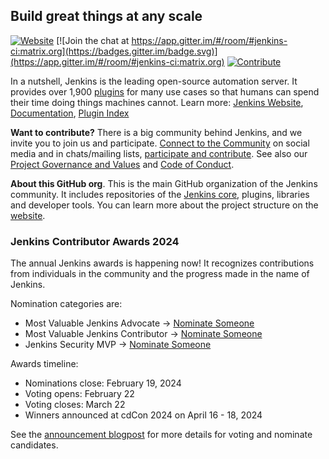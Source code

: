 ## Build great things at any scale

[![Website](https://img.shields.io/static/v1?label=Website&message=jenkins.io&color=blue)](https://jenkins.io/)
[![Join the chat at https://app.gitter.im/#/room/#jenkins-ci:matrix.org](https://badges.gitter.im/badge.svg)](https://app.gitter.im/#/room/#jenkins-ci:matrix.org)
[![Contribute](https://img.shields.io/static/v1?label=Contribute&message=jenkins.io/participate&color=orange)](https://www.jenkins.io/participate/)

In a nutshell, Jenkins is the leading open-source automation server.
It provides over 1,900 [plugins](https://plugins.jenkins.io/) for many use cases so that humans can spend their time doing things machines cannot.
Learn more: [Jenkins Website](https://www.jenkins.io/), [Documentation](https://www.jenkins.io/doc/), [Plugin Index](https://plugins.jenkins.io/)

**Want to contribute?** There is a big community behind Jenkins, and we invite you to join us and participate.
[Connect to the Community](https://www.jenkins.io/participate/connect/) on social media and in chats/mailing lists,
[participate and contribute](https://www.jenkins.io/participate/).
See also our [Project Governance and Values](https://www.jenkins.io/project/governance/) and [Code of Conduct](https://www.jenkins.io/project/conduct/).

**About this GitHub org**.
This is the main GitHub organization of the Jenkins community.
It includes repositories of the [Jenkins core](https://github.com/jenkinsci/jenkins), plugins, libraries and developer tools.
You can learn more about the project structure on the [website](https://www.jenkins.io/participate/code/).

### Jenkins Contributor Awards 2024

The annual Jenkins awards is happening now! It recognizes contributions from individuals in the community and the progress made in the name of Jenkins.

Nomination categories are:
- Most Valuable Jenkins Advocate → [Nominate Someone](https://github.com/jenkins-infra/jenkins.io/issues/7030)
- Most Valuable Jenkins Contributor → [Nominate Someone](https://github.com/jenkins-infra/jenkins.io/issues/7028)
- Jenkins Security MVP → [Nominate Someone](https://github.com/jenkins-infra/jenkins.io/issues/7029)

Awards timeline:
- Nominations close: February 19, 2024
- Voting opens: February 22
- Voting closes: March 22
- Winners announced at cdCon 2024 on April 16 - 18, 2024

See the [announcement blogpost](https://www.jenkins.io/blog/2024/01/29/nominate-someone-2024-jenkins-contributor-awards/) for more details for voting and nominate candidates.

